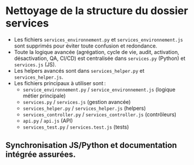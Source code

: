 # Nettoyage de la structure du dossier services

- Les fichiers `services_environnement.py` et `services_environnement.js` sont supprimés pour éviter toute confusion et redondance.
- Toute la logique avancée (agrégation, cycle de vie, audit, activation, désactivation, QA, CI/CD) est centralisée dans `services.py` (Python) et `services.js` (JS).
- Les helpers avancés sont dans `services_helper.py` et `services_helper.js`.
- Les fichiers principaux à utiliser sont :
  - `service_environnement.py` / `service_environnement.js` (logique métier principale)
  - `services.py` / `services.js` (gestion avancée)
  - `services_helper.py` / `services_helper.js` (helpers)
  - `services_controller.py` / `services_controller.js` (contrôleurs)
  - `api.py` / `api.js` (API)
  - `services_test.py` / `services.test.js` (tests)

## Synchronisation JS/Python et documentation intégrée assurées.
